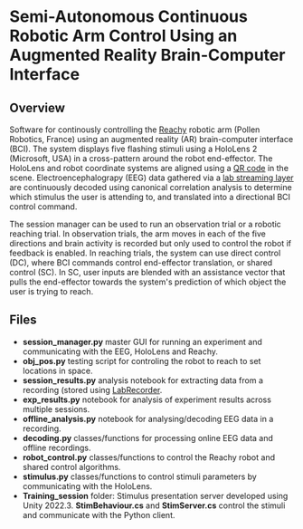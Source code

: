 # Semi-Autonomous Continuous Robotic Arm Control Using an Augmented Reality Brain-Computer Interface

## Overview
Software for continously controlling the [Reachy](https://pollen-robotics.github.io/reachy-2021-docs/) robotic arm (Pollen Robotics, France) using an augmented reality (AR) brain-computer interface (BCI). The system displays five flashing stimuli using a HoloLens 2 (Microsoft, USA) in a cross-pattern around the robot end-effector. The HoloLens and robot coordinate systems are aligned using a [QR code](https://github.com/microsoft/MixedReality-QRCode-Sample) in the scene. Electroencephalograpy (EEG) data gathered via a [lab streaming layer](https://labstreaminglayer.org/#/) are continuously decoded using canonical correlation analysis to determine which stimulus the user is attending to, and translated into a directional BCI control command. 

The session manager can be used to run an observation trial or a robotic reaching trial. In observation trials, the arm moves in each of the five directions and brain activity is recorded but only used to control the robot if feedback is enabled. In reaching trials, the system can use direct control (DC), where BCI commands control end-effector translation, or shared control (SC). In SC, user inputs are blended with an assistance vector that pulls the end-effector towards the system's prediction of which object the user is trying to reach.

## Files
- **session_manager.py** master GUI for running an experiment and communicating with the EEG, HoloLens and Reachy.
- **obj_pos.py** testing script for controling the robot to reach to set locations in space.
- **session_results.py** analysis notebook for extracting data from a recording (stored using [LabRecorder](https://github.com/labstreaminglayer/App-LabRecorder).
- **exp_results.py** notebook for analysis of experiment results across multiple sessions.
- **offline_analysis.py** notebook for analysing/decoding EEG data in a recording.
- **decoding.py** classes/functions for processing online EEG data and offline recordings.
- **robot_control.py** classes/functions to control the Reachy robot and shared control algorithms.
- **stimulus.py** classes/functions to control stimuli parameters by communicating with the HoloLens.
- **Training_session** folder: Stimulus presentation server developed using Unity 2022.3. **StimBehaviour.cs** and **StimServer.cs** control the stimuli and communicate with the Python client.
